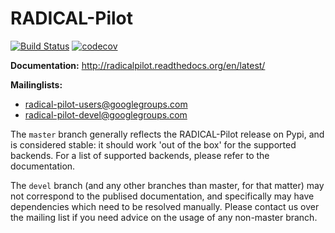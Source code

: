 # RADICAL-Pilot

[![Build Status](https://travis-ci.org/radical-cybertools/radical.pilot.svg?branch=feature%2Flm_tests)](https://travis-ci.org/radical-cybertools/radical.pilot)
[![codecov](https://codecov.io/gh/radical-cybertools/radical.pilot/branch/feature%2Flm_tests/graph/badge.svg)](https://codecov.io/gh/radical-cybertools/radical.pilot)

**Documentation:** http://radicalpilot.readthedocs.org/en/latest/

**Mailinglists:** 

* radical-pilot-users@googlegroups.com
* radical-pilot-devel@googlegroups.com

The `master` branch generally reflects the RADICAL-Pilot release on Pypi, and is
considered stable: it should work 'out of the box' for the supported backends.
For a list of supported backends, please refer to the documentation.

The `devel` branch (and any other branches than master, for that matter)
may not correspond to the publised documentation, and specifically may have
dependencies which need to be resolved manually.  Please contact us over the
mailing list if you need advice on the usage of any non-master branch.

